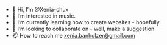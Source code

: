 - 👋 Hi, I’m @Xenia-chux
- 👀 I’m interested in music.
- 🌱 I’m currently learning how to create websites - hopefully.
- 💞️ I’m looking to collaborate on - well, make a suggestion.
- 📫 How to reach me xenia.banholzer@gmail.com

<!---
Xenia-chux/Xenia-chux is a ✨ special ✨ repository because its `README.md` (this file) appears on your GitHub profile.
You can click the Preview link to take a look at your changes.
--->
